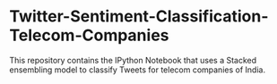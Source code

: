 # Twitter-Sentiment-Classification-Telecom-Companies
This repository contains the IPython Notebook that uses a Stacked ensembling model to classify Tweets for telecom companies of India.
